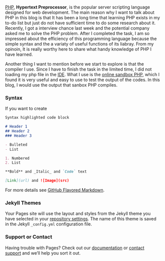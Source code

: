 [PHP](https://en.wikipedia.org/wiki/PHP), **Hypertext Preprocessor**, is the popular server scripting language designed for web development. The main reason why I want to talk about PHP in this blog is that It has been a long time that learning PHP exists in my to-do list but just do not have sufficient time to do some research about it. Recently, I got a interview chance last week and the potential company asked me to solve the PHP problem. After I completed the task, I am so impressed about the efficiency of this programming language because the simple syntax and the a variaty of useful functions of its liabray. From my opinoin, It is really worthy here to share what handy knowledge of PHP I have learned.

Another thing I want to mention before we start to explore is that the compiler I use. Since I have to finish the task in the limited time, I did not loading my php file in the [IDE](https://en.wikipedia.org/wiki/Integrated_development_environment). What I use is the [online sandbox PHP](http://sandbox.onlinephpfunctions.com/), which I found it is very useful and easy to use to test the output of the codes. In this blog, I would use the output that sanbox PHP compiles.

### Syntax

If you want to create

```markdown
Syntax highlighted code block

# Header 1
## Header 2
### Header 3

- Bulleted
- List

1. Numbered
2. List

**Bold** and _Italic_ and `Code` text

[Link](url) and ![Image](src)
```

For more details see [GitHub Flavored Markdown](https://guides.github.com/features/mastering-markdown/).

### Jekyll Themes

Your Pages site will use the layout and styles from the Jekyll theme you have selected in your [repository settings](https://github.com/QiqiWu577/phpstudy/settings). The name of this theme is saved in the Jekyll `_config.yml` configuration file.

### Support or Contact

Having trouble with Pages? Check out our [documentation](https://help.github.com/categories/github-pages-basics/) or [contact support](https://github.com/contact) and we’ll help you sort it out.
